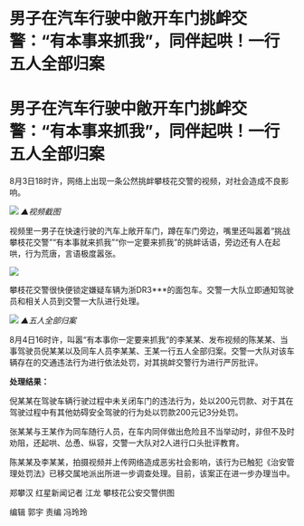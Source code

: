# 男子在汽车行驶中敞开车门挑衅交警：“有本事来抓我”，同伴起哄！一行五人全部归案

# 男子在汽车行驶中敞开车门挑衅交警：“有本事来抓我”，同伴起哄！一行五人全部归案

8月3日18时许，网络上出现一条公然挑衅攀枝花交警的视频，对社会造成不良影响。

![](https://inews.gtimg.com/om_bt/ODb_iU_QO_58Z7RBJSBoPmtmwj7nu2nwKjO2arYY0J7E0AA/1000)
_▲视频截图_

视频里一男子在快速行驶的汽车上敞开车门，蹲在车门旁边，嘴里还叫嚣着“挑战攀枝花交警”“有本事就来抓我”“你一定要来抓我”的挑衅话语，旁边还有人在起哄，行为荒唐，言语极度嚣张。

![](https://inews.gtimg.com/om_bt/OQP3oNLPI6vpU7jk8CGwET8tH_FfZ96ZeP3f6Bj3ci5O4AA/1000)

攀枝花交警很快便锁定嫌疑车辆为浙DR3***的面包车。交警一大队立即通知驾驶员和相关人员到交警一大队进行处理。

![](https://inews.gtimg.com/om_bt/OL1KbqekqxmQfrETqC6eZCadfuO42l_1JOtKgSNcHX4SgAA/1000)
_▲五人全部归案_

8月4日16时许，叫嚣“有本事你一定要来抓我”的李某某、发布视频的陈某某、当事驾驶员倪某某以及同车人员李某某、王某一行五人全部归案。交警一大队对该车辆存在的交通违法行为进行依法处罚，对其挑衅交警行为进行严厉批评。

**处理结果：**

倪某某在驾驶车辆行驶过程中未关闭车门的违法行为，处以200元罚款、对于其在驾驶过程中有其他妨碍安全驾驶的行为处以罚款200元记3分处罚。

张某某与王某作为同车随行人员，在车内同伴做出危险且不当举动时，非但不及时劝阻，还起哄、怂恿、纵容，交警一大队对2人进行口头批评教育。

陈某某及李某某，拍摄视频并上传网络造成恶劣社会影响，该行为已触犯《治安管理处罚法》已移交属地派出所进一步调查处理。目前，该案正在进一步办理当中。

郑攀汉 红星新闻记者 江龙 攀枝花公安交警供图

编辑 郭宇 责编 冯玲玲

